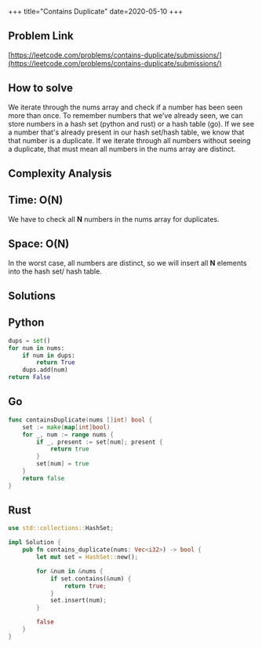 +++
title="Contains Duplicate"
date=2020-05-10
+++

## Problem Link
[https://leetcode.com/problems/contains-duplicate/submissions/](https://leetcode.com/problems/contains-duplicate/submissions/)

## How to solve

We iterate through the nums array and check if a number has been seen more than once. To remember numbers that we've already seen, we can store numbers in a hash set (python and rust) or a hash table (go). If we see a number that's already present in our hash set/hash table, we know that that number is a duplicate. If we iterate through all numbers without seeing a duplicate, that must mean all numbers in the nums array are distinct.

## Complexity Analysis

## Time: O(N)

We have to check all **N** numbers in the nums array for duplicates.

## Space: O(N)

In the worst case, all numbers are distinct, so we will insert all **N** elements into the hash set/ hash table.

## Solutions

## Python

``` python
dups = set()
for num in nums:
    if num in dups:
        return True
    dups.add(num)
return False
```

## Go

``` go
func containsDuplicate(nums []int) bool {
    set := make(map[int]bool)
    for _, num := range nums {
        if _, present := set[num]; present {
            return true
        }
        set[num] = true
    }
    return false
}
```

## Rust

``` rust
use std::collections::HashSet;

impl Solution {
    pub fn contains_duplicate(nums: Vec<i32>) -> bool {
        let mut set = HashSet::new();

        for &num in &nums {
            if set.contains(&num) {
                return true;
            }
            set.insert(num);
        }

        false
    }
}
```
